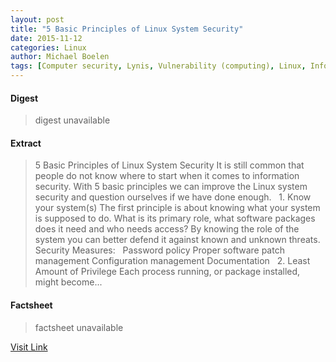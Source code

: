 ```yaml
---
layout: post
title: "5 Basic Principles of Linux System Security"
date: 2015-11-12
categories: Linux
author: Michael Boelen
tags: [Computer security, Lynis, Vulnerability (computing), Linux, Information technology management, Intellectual works, Computing, Software, Cyberwarfare, Technology, Information Age, Areas of computer science, Security engineering, Information governance, Security technology, National security, Cyberspace, Digital media, Cybercrime, Digital technology, Crime prevention, Secure communication]
---
```



#### Digest
>digest unavailable

#### Extract
>5 Basic Principles of Linux System Security It is still common that people do not know where to start when it comes to information security. With 5 basic principles we can improve the Linux system security and question ourselves if we have done enough. &nbsp; 1. Know your system(s) The first principle is about knowing what your system is supposed to do. What is its primary role, what software packages does it need and who needs access? By knowing the role of the system you can better defend it against known and unknown threats. &nbsp; Security Measures: &nbsp; Password policy Proper software patch management Configuration management Documentation &nbsp; 2. Least Amount of Privilege Each process running, or package installed, might become...

#### Factsheet
>factsheet unavailable

[Visit Link](http://linux-audit.com/5-basic-principles-of-linux-system-security/)


